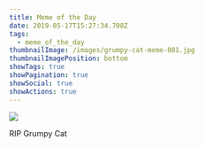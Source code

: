 ```yaml
---
title: Meme of the Day
date: 2019-05-17T15:27:34.708Z
tags:
  - meme_of_the_day
thumbnailImage: /images/grumpy-cat-meme-081.jpg
thumbnailImagePosition: bottom
showTags: true
showPagination: true
showSocial: true
showActions: true
---
```

![](/images/grumpy-cat-meme-081.jpg)



RIP Grumpy Cat
